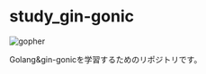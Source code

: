 # study_gin-gonic
![gopher](https://devfoxstar.github.io/static/478a77ab93b1573799ddfbf3838ba8ce/0b5b1/golang-7.png)  

Golang&gin-gonicを学習するためのリポジトリです。
